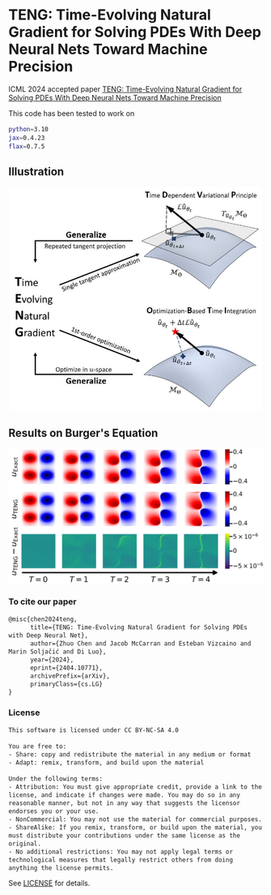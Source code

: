 # TENG: Time-Evolving Natural Gradient for Solving PDEs With Deep Neural Nets Toward Machine Precision
ICML 2024 accepted paper [TENG: Time-Evolving Natural Gradient for Solving PDEs With Deep Neural Nets Toward Machine Precision](https://arxiv.org/abs/2404.10771)

This code has been tested to work on
```bash
python=3.10
jax=0.4.23
flax=0.7.5
```


## Illustration
<p align="center">
  <img src="figures/illustration.jpg" width="500">
</p>

## Results on Burger's Equation
<p align="center">
  <img src="figures/burgers_evolve.jpg" width="800">
</p>

### To cite our paper
```
@misc{chen2024teng,
      title={TENG: Time-Evolving Natural Gradient for Solving PDEs with Deep Neural Net}, 
      author={Zhuo Chen and Jacob McCarran and Esteban Vizcaino and Marin Soljačić and Di Luo},
      year={2024},
      eprint={2404.10771},
      archivePrefix={arXiv},
      primaryClass={cs.LG}
}
```

### License
```text
This software is licensed under CC BY-NC-SA 4.0

You are free to:
- Share: copy and redistribute the material in any medium or format
- Adapt: remix, transform, and build upon the material

Under the following terms:
- Attribution: You must give appropriate credit, provide a link to the license, and indicate if changes were made. You may do so in any reasonable manner, but not in any way that suggests the licensor endorses you or your use.
- NonCommercial: You may not use the material for commercial purposes.
- ShareAlike: If you remix, transform, or build upon the material, you must distribute your contributions under the same license as the original.
- No additional restrictions: You may not apply legal terms or technological measures that legally restrict others from doing anything the license permits.
```
See [LICENSE](LICENSE) for details.
